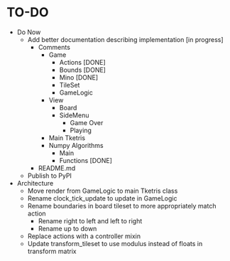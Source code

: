 # TO-DO

- Do Now
    - Add better documentation describing implementation [in progress]
        - Comments
            - Game
                - Actions [DONE]
                - Bounds [DONE]
                - Mino [DONE]
                - TileSet
                - GameLogic
            - View
                - Board
                - SideMenu
                    - Game Over
                    - Playing
            - Main Tketris
            - Numpy Algorithms
                - Main
                - Functions [DONE]
        - README.md
    - Publish to PyPI
- Architecture
    - Move render from GameLogic to main Tketris class
    - Rename clock_tick_update to update in GameLogic
    - Rename boundaries in board tileset to more appropriately match action
        - Rename right to left and left to right
        - Rename up to down
    - Replace actions with a controller mixin
    - Update transform_tileset to use modulus instead of floats in transform matrix
